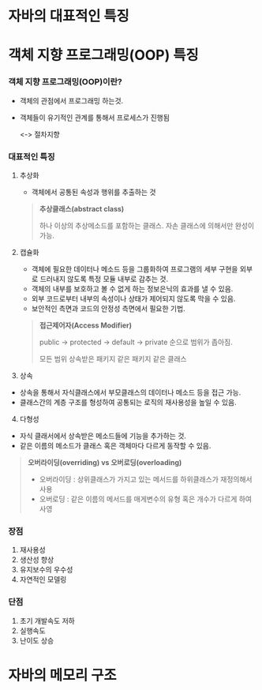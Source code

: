 # 자바의 대표적인 특징


# 객체 지향 프로그래밍(OOP) 특징

### **객체 지향 프로그래밍(OOP)이란?**

- 객체의 관점에서 프로그래밍 하는것.
- 객체들이 유기적인 관계를 통해서 프로세스가 진행됨

     <-> 절차지향

### **대표적인 특징**

1. 추상화
    - 객체에서 공통된 속성과 행위를 추출하는 것


    
    > **추상클래스(abstract class)**
    > 
    > 
    > 하나 이상의 추상메소드를 포함하는 클래스. 자손 클래스에 의해서만 완성이 가능.
    > 



2. 캡슐화
    - 객체에 필요한 데이터나 메소드 등을 그룹화하여 프로그램의 세부 구현을 외부로 드러내지 않도록 특정 모듈 내부로 감추는 것.
    - 객체의 내부를 보호하고 볼 수 없게 하는 정보은닉의 효과를 낼 수 있음.
    - 외부 코드로부터 내부의 속성이나 상태가 제어되지 않도록 막을 수 있음.
    - 보안적인 측면과 코드의 안정성 측면에서 필요한 기법.
    
    
    
    
    > **접근제어자(Access Modifier)**
    > 
    > 
    > public        →  protected            →  default          →   private  순으로 범위가 좁아짐.
    > 
    > 모든 범위       상속받은 패키지      같은 패키지         같은 클래스


3. 상속 
- 상속을 통해서 자식클래스에서 부모클래스의 데이터나 메소드 등을 접근 가능.
- 클래스간의 계층 구조를 형성하여 공통되는 로직의 재사용성을 높일 수 있음.


4. 다형성
- 자식 클래서에서 상속받은 메소드들에 기능을 추가하는 것.
- 같은 이름의 메소드가 클래스 혹은 객체마다 다르게 동작할 수 있음.



> **오버라이딩(overriding)  vs 오버로딩(overloading)**
> 
> - 오버라이딩 : 상위클래스가 가지고 있는 메서드를 하위클래스가 재정의해서 사용
> - 오버로딩 : 같은 이름의 메서드를 매게변수의 유형 혹은 개수가 다르게 하여 사영

### **장점**

1. 재사용성
2. 생산성 향상
3. 유지보수의 우수성
4. 자연적인 모델링

### **단점**

1. 초기 개발속도 저하
2. 실행속도
3. 난이도 상승


# 자바의 메모리 구조


